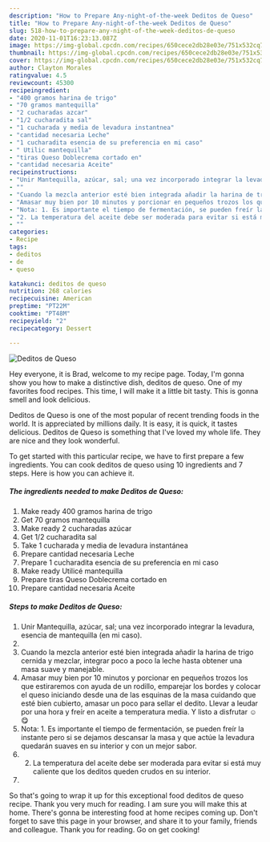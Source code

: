 ```yaml
---
description: "How to Prepare Any-night-of-the-week Deditos de Queso"
title: "How to Prepare Any-night-of-the-week Deditos de Queso"
slug: 518-how-to-prepare-any-night-of-the-week-deditos-de-queso
date: 2020-11-01T16:23:13.087Z
image: https://img-global.cpcdn.com/recipes/650cece2db28e03e/751x532cq70/deditos-de-queso-foto-principal.jpg
thumbnail: https://img-global.cpcdn.com/recipes/650cece2db28e03e/751x532cq70/deditos-de-queso-foto-principal.jpg
cover: https://img-global.cpcdn.com/recipes/650cece2db28e03e/751x532cq70/deditos-de-queso-foto-principal.jpg
author: Clayton Morales
ratingvalue: 4.5
reviewcount: 45300
recipeingredient:
- "400 gramos harina de trigo"
- "70 gramos mantequilla"
- "2 cucharadas azcar"
- "1/2 cucharadita sal"
- "1 cucharada y media de levadura instantnea"
- "cantidad necesaria Leche"
- "1 cucharadita esencia de su preferencia en mi caso"
- " Utilic mantequilla"
- "tiras Queso Doblecrema cortado en"
- "cantidad necesaria Aceite"
recipeinstructions:
- "Unir Mantequilla, azúcar, sal; una vez incorporado integrar la levadura, esencia de mantequilla (en mi caso)."
- ""
- "Cuando la mezcla anterior esté bien integrada añadir la harina de trigo cernida y mezclar, integrar poco a poco la leche hasta obtener una masa suave y manejable."
- "Amasar muy bien por 10 minutos y porcionar en pequeños trozos los que estiraremos con ayuda de un rodillo, emparejar los bordes y colocar el queso iniciando desde una de las esquinas de la masa cuidando que esté bien cubierto, amasar un poco para sellar el dedito. Llevar a leudar por una hora y freír en aceite a temperatura media. Y listo a disfrutar ☺️😋"
- "Nota: 1. Es importante el tiempo de fermentación, se pueden freír la instante pero si se dejamos descansar la masa y que actúe la levadura quedarán suaves en su interior y con un mejor sabor."
- "2. La temperatura del aceite debe ser moderada para evitar si está muy caliente que los deditos queden crudos en su interior."
- ""
categories:
- Recipe
tags:
- deditos
- de
- queso

katakunci: deditos de queso 
nutrition: 268 calories
recipecuisine: American
preptime: "PT22M"
cooktime: "PT48M"
recipeyield: "2"
recipecategory: Dessert

---
```



![Deditos de Queso](https://img-global.cpcdn.com/recipes/650cece2db28e03e/751x532cq70/deditos-de-queso-foto-principal.jpg)

Hey everyone, it is Brad, welcome to my recipe page. Today, I'm gonna show you how to make a distinctive dish, deditos de queso. One of my favorites food recipes. This time, I will make it a little bit tasty. This is gonna smell and look delicious.

Deditos de Queso is one of the most popular of recent trending foods in the world. It is appreciated by millions daily. It is easy, it is quick, it tastes delicious. Deditos de Queso is something that I've loved my whole life. They are nice and they look wonderful.




To get started with this particular recipe, we have to first prepare a few ingredients. You can cook deditos de queso using 10 ingredients and 7 steps. Here is how you can achieve it.

<!--inarticleads1-->

##### The ingredients needed to make Deditos de Queso:

1. Make ready 400 gramos harina de trigo
1. Get 70 gramos mantequilla
1. Make ready 2 cucharadas azúcar
1. Get 1/2 cucharadita sal
1. Take 1 cucharada y media de levadura instantánea
1. Prepare cantidad necesaria Leche
1. Prepare 1 cucharadita esencia de su preferencia en mi caso
1. Make ready  Utilicé mantequilla
1. Prepare tiras Queso Doblecrema cortado en
1. Prepare cantidad necesaria Aceite




<!--inarticleads2-->

##### Steps to make Deditos de Queso:

1. Unir Mantequilla, azúcar, sal; una vez incorporado integrar la levadura, esencia de mantequilla (en mi caso).
1. 
1. Cuando la mezcla anterior esté bien integrada añadir la harina de trigo cernida y mezclar, integrar poco a poco la leche hasta obtener una masa suave y manejable.
1. Amasar muy bien por 10 minutos y porcionar en pequeños trozos los que estiraremos con ayuda de un rodillo, emparejar los bordes y colocar el queso iniciando desde una de las esquinas de la masa cuidando que esté bien cubierto, amasar un poco para sellar el dedito. Llevar a leudar por una hora y freír en aceite a temperatura media. Y listo a disfrutar ☺️😋
1. Nota: 1. Es importante el tiempo de fermentación, se pueden freír la instante pero si se dejamos descansar la masa y que actúe la levadura quedarán suaves en su interior y con un mejor sabor.
1. 2. La temperatura del aceite debe ser moderada para evitar si está muy caliente que los deditos queden crudos en su interior.
1. 




So that's going to wrap it up for this exceptional food deditos de queso recipe. Thank you very much for reading. I am sure you will make this at home. There's gonna be interesting food at home recipes coming up. Don't forget to save this page in your browser, and share it to your family, friends and colleague. Thank you for reading. Go on get cooking!

